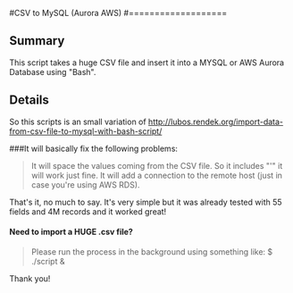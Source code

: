#CSV to MySQL (Aurora AWS)
#===================

## Summary
This script takes a huge CSV file and insert it into a MYSQL or AWS Aurora Database using "Bash".

## Details
So this scripts is an small variation of http://lubos.rendek.org/import-data-from-csv-file-to-mysql-with-bash-script/

###It will basically fix the following problems:
> It will space the values coming from the CSV file. So it includes "'" it will work just fine.
> It will add a connection to the remote host (just in case you're using AWS RDS).

That's it, no much to say. It's very simple but it was already tested with 55 fields and 4M records and it worked great!

#### Need to import a HUGE .csv file?

> Please run the process in the background using something like:
> $ ./script &

Thank you!